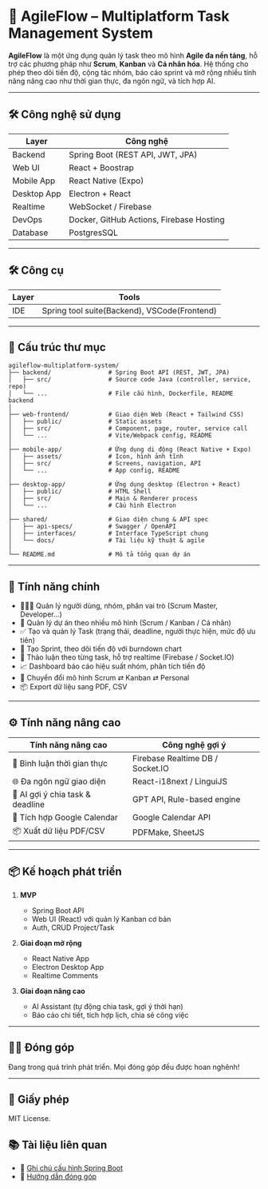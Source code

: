# 🚀 AgileFlow – Multiplatform Task Management System

**AgileFlow** là một ứng dụng quản lý task theo mô hình **Agile đa nền tảng**, hỗ trợ các phương pháp như **Scrum**, **Kanban** và **Cá nhân hóa**. Hệ thống cho phép theo dõi tiến độ, cộng tác nhóm, báo cáo sprint và mở rộng nhiều tính năng nâng cao như thời gian thực, đa ngôn ngữ, và tích hợp AI.

---

## 🛠️ Công nghệ sử dụng

| Layer       | Công nghệ                        |
|-------------|----------------------------------|
| Backend     | Spring Boot (REST API, JWT, JPA) |
| Web UI      | React + Boostrap                 |
| Mobile App  | React Native (Expo)              |
| Desktop App | Electron + React                 |
| Realtime    | WebSocket / Firebase             |
| DevOps      | Docker, GitHub Actions, Firebase Hosting |
| Database    | PostgresSQL                      |

---

## 🛠️ Công cụ

| Layer       |            Tools                 |
|-------------|----------------------------------|
| IDE         | Spring tool suite(Backend), VSCode(Frontend)|



---

## 📁 Cấu trúc thư mục

```text
agileflow-multiplatform-system/
├── backend/                # Spring Boot API (REST, JWT, JPA)
│   ├── src/                # Source code Java (controller, service, repo)
│   └── ...                 # File cấu hình, Dockerfile, README backend
│
├── web-frontend/           # Giao diện Web (React + Tailwind CSS)
│   ├── public/             # Static assets
│   ├── src/                # Component, page, router, service call
│   └── ...                 # Vite/Webpack config, README
│
├── mobile-app/             # Ứng dụng di động (React Native + Expo)
│   ├── assets/             # Icon, hình ảnh tĩnh
│   ├── src/                # Screens, navigation, API
│   └── ...                 # App config, README
│
├── desktop-app/            # Ứng dụng desktop (Electron + React)
│   ├── public/             # HTML Shell
│   ├── src/                # Main & Renderer process
│   └── ...                 # Cấu hình Electron
│
├── shared/                 # Giao diện chung & API spec
│   ├── api-specs/          # Swagger / OpenAPI
│   ├── interfaces/         # Interface TypeScript chung
│   └── docs/               # Tài liệu kỹ thuật & agile
│
└── README.md               # Mô tả tổng quan dự án
```


---

## 🔑 Tính năng chính

- 🧑‍🤝‍🧑 Quản lý người dùng, nhóm, phân vai trò (Scrum Master, Developer...)
- 📁 Quản lý dự án theo nhiều mô hình (Scrum / Kanban / Cá nhân)
- ✅ Tạo và quản lý Task (trạng thái, deadline, người thực hiện, mức độ ưu tiên)
- 🧭 Tạo Sprint, theo dõi tiến độ với burndown chart
- 💬 Thảo luận theo từng task, hỗ trợ realtime (Firebase / Socket.IO)
- 📈 Dashboard báo cáo hiệu suất nhóm, phân tích tiến độ
- 🔄 Chuyển đổi mô hình Scrum ⇄ Kanban ⇄ Personal
- 📦 Export dữ liệu sang PDF, CSV

---

## ⚙️ Tính năng nâng cao

| Tính năng nâng cao                  | Công nghệ gợi ý               |
|------------------------------------|-------------------------------|
| 💬 Bình luận thời gian thực        | Firebase Realtime DB / Socket.IO |
| 🌐 Đa ngôn ngữ giao diện            | React-i18next / LinguiJS      |
| 🧠 AI gợi ý chia task & deadline    | GPT API, Rule-based engine    |
| 📅 Tích hợp Google Calendar         | Google Calendar API           |
| 📦 Xuất dữ liệu PDF/CSV            | PDFMake, SheetJS              |

---

## 📦 Kế hoạch phát triển

1. **MVP**
   - Spring Boot API
   - Web UI (React) với quản lý Kanban cơ bản
   - Auth, CRUD Project/Task

2. **Giai đoạn mở rộng**
   - React Native App
   - Electron Desktop App
   - Realtime Comments

3. **Giai đoạn nâng cao**
   - AI Assistant (tự động chia task, gợi ý thời hạn)
   - Báo cáo chi tiết, tích hợp lịch, chia sẻ công việc

---

## 🧑‍💻 Đóng góp

Đang trong quá trình phát triển. Mọi đóng góp đều được hoan nghênh!

---

## 📄 Giấy phép

MIT License.

## 📚 Tài liệu liên quan

- 🔧 [Ghi chú cấu hình Spring Boot](./SPRINGBOOTNOTES.md)
- 📜 [Hướng dẫn đóng góp](./CONTRIBUTING.md)
